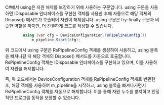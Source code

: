 C#에서 using은 자원 해제를 보장하기 위해 사용하는 구문입니다. using 구문을 사용하면 IDisposable 인터페이스를 구현한 객체를 사용한 후에 자동으로 해당 객체의 Dispose() 메서드가 호출되어 자원이 해제됩니다. using 구문은 try-finally 구문과 비슷한 역할을 하지만, 더 간결하게 코드를 작성할 수 있습니다.

```csharp
        using (var cfg = DeviceConfiguration.ToPipelineConfig())
            m_pipeline.Start(cfg);
```

위 코드에서 using 구문은 RsPipelineConfig 객체를 생성하여 사용하고, using 블록을 빠져나갈 때 해당 객체의 Dispose() 메서드를 자동으로 호출합니다. RsPipelineConfig 객체는 IDisposable 인터페이스를 구현하고 있으며, 이를 사용하여 자원을 해제합니다.

즉, 위 코드에서는 DeviceConfiguration 객체를 RsPipelineConfig 객체로 변환한 후, 해당 객체를 사용하여 m_pipeline을 시작하고, using 블록을 빠져나가면서 RsPipelineConfig 객체를 자동으로 해제합니다. 이를 통해 자원 누수를 방지하고 안정적인 프로그램 동작을 보장할 수 있습니다.
